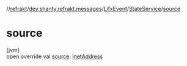 //[refrakt](../../../../index.md)/[dev.shanty.refrakt.messages](../../index.md)/[LifxEvent](../index.md)/[StateService](index.md)/[source](source.md)

# source

[jvm]\
open override val [source](source.md): [InetAddress](https://docs.oracle.com/javase/8/docs/api/java/net/InetAddress.html)
